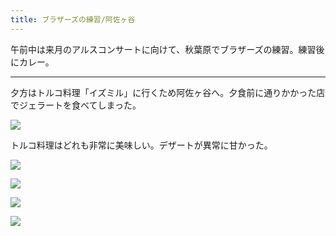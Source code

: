 ```yaml
---
title: ブラザーズの練習/阿佐ヶ谷
---
```


午前中は来月のアルスコンサートに向けて、秋葉原でブラザーズの練習。練習後にカレー。

---

夕方はトルコ料理「イズミル」に行くため阿佐ヶ谷へ。夕食前に通りかかった店でジェラートを食べてしまった。

![](https://photos.apkas.net/medium/202301/20230114-173558.webp)

トルコ料理はどれも非常に美味しい。デザートが異常に甘かった。

![](https://photos.apkas.net/medium/202301/20230114-185923.webp)

![](https://photos.apkas.net/medium/202301/20230114-193547.webp)

![](https://photos.apkas.net/medium/202301/20230114-201318.webp)

![](https://photos.apkas.net/medium/202301/20230114-202852.webp)
